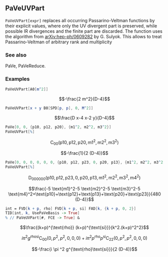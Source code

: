##  PaVeUVPart 

`PaVeUVPart[expr]` replaces all occurring Passarino-Veltman functions by their explicit values, where only the UV divergent part is preserved, while possible IR divergences and the finite part are discarded. The function uses the algorithm from [arXiv:hep-ph/0609282](https://arxiv.org/abs/hep-ph/0609282) by G. Sulyok. This allows to treat Passarino-Veltman of arbitrary rank and multiplicity 

###  See also 

PaVe, PaVeReduce.

###  Examples 

```mathematica
PaVeUVPart[A0[m^2]]
```

$$-\frac{2 m^2}{D-4}$$

```mathematica
PaVeUVPart[x + y B0[SPD[p, p], 0, M^2]]
```

$$\frac{D x-4 x-2 y}{D-4}$$

```mathematica
PaVe[0, 0, {p10, p12, p20}, {m1^2, m2^2, m3^2}]
PaVeUVPart[%]
```

$$\text{C}_{00}\left(\text{p10},\text{p12},\text{p20},\text{m1}^2,\text{m2}^2,\text{m3}^2\right)$$

$$-\frac{1}{2 (D-4)}$$

```mathematica
PaVe[0, 0, 0, 0, 0, 0, {p10, p12, p23, 0, p20, p13}, {m1^2, m2^2, m3^2, m4^2}]
PaVeUVPart[%]
```

$$\text{D}_{000000}\left(\text{p10},\text{p12},\text{p23},0,\text{p20},\text{p13},\text{m1}^2,\text{m2}^2,\text{m3}^2,\text{m4}^2\right)$$

$$\frac{-5 \text{m1}^2-5 \text{m2}^2-5 \text{m3}^2-5 \text{m4}^2+\text{p10}+\text{p12}+\text{p13}+\text{p20}+\text{p23}}{480 (D-4)}$$

```mathematica
int = FVD[k + p, rho] FVD[k + p, si] FAD[k, {k + p, 0, 2}]
TID[int, k, UsePaVeBasis -> True]
% // PaVeUVPart[#, FCE -> True] &
```

$$\frac{(k+p)^{\text{rho}} (k+p)^{\text{si}}}{k^2.(k+p)^2^2}$$

$$i \pi ^2 g^{\text{rho}\text{si}} \text{C}_{00}\left(0,p^2,p^2,0,0,0\right)+i \pi ^2 p^{\text{rho}} p^{\text{si}} \text{C}_{22}\left(0,p^2,p^2,0,0,0\right)$$

$$-\frac{i \pi ^2 g^{\text{rho}\text{si}}}{2 (D-4)}$$